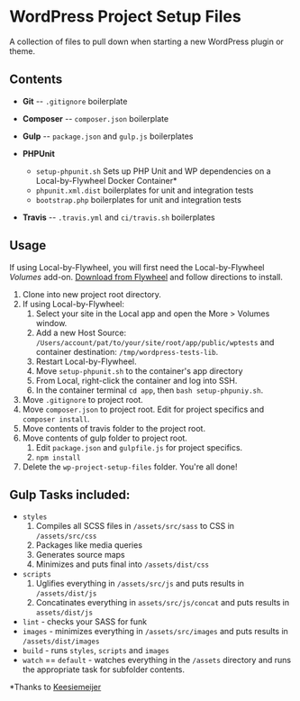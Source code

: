 # WordPress Project Setup Files

A collection of files to pull down when starting a new WordPress plugin or theme.

## Contents

* **Git** -- `.gitignore` boilerplate
* **Composer** -- `composer.json` boilerplate
* **Gulp** -- `package.json` and `gulp.js` boilerplates
* **PHPUnit**
    * `setup-phpunit.sh` Sets up PHP Unit and WP dependencies on a Local-by-Flywheel Docker Container*
    * `phpunit.xml.dist` boilerplates for unit and integration tests
    * `bootstrap.php` boilerplates for unit and integration tests

* **Travis** -- `.travis.yml` and `ci/travis.sh` boilerplates

## Usage

If using Local-by-Flywheel, you will first need the Local-by-Flywheel *Volumes* add-on. 
[Download from Flywheel](https://github.com/getflywheel/local-addon-volumes/) and follow directions to install.

1. Clone into new project root directory.
2. If using Local-by-Flywheel:
   1. Select your site in the Local app and open the More > Volumes window.
   2. Add a new Host Source: `/Users/account/pat/to/your/site/root/app/public/wptests` and container destination: `/tmp/wordpress-tests-lib`.
   3. Restart Local-by-Flywheel.
   4. Move `setup-phpunit.sh` to the container's app directory
   5. From Local, right-click the container and log into SSH.
   6. In the container terminal `cd app`, then `bash setup-phpuniy.sh`.
3. Move `.gitignore` to project root.
4. Move `composer.json` to project root. Edit for project specifics and `composer install`.
5. Move contents of travis folder to the project root.
6. Move contents of gulp folder to project root.
   1. Edit `package.json` and `gulpfile.js` for project specifics.
   2. `npm install`
7. Delete the `wp-project-setup-files` folder. You're all done!

## Gulp Tasks included:

* `styles`
   1. Compiles all SCSS files in `/assets/src/sass` to CSS in `/assets/src/css`
   2. Packages like media queries
   3. Generates source maps
   4. Minimizes and puts final into `/assets/dist/css`
* `scripts`
   1. Uglifies everything in `/assets/src/js` and puts results in `/assets/dist/js`
   2. Concatinates everything in `assets/src/js/concat` and puts results in `assets/dist/js`
* `lint` - checks your SASS for funk
* `images` - minimizes everything in `/assets/src/images` and puts results in `/assets/dist/images`
* `build` - runs `styles`, `scripts` and `images`
* `watch` == `default` - watches everything in the `/assets` directory and runs the appropriate task for subfolder contents.

\*Thanks to [Keesiemeijer](https://gist.github.com/keesiemeijer/a888f3d9609478b310c2d952644891ba)
